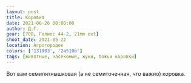 ```yaml
---
layout: post
title: Коровка
date: 2021-06-26 00:00:00
author: Д.Г.
gear: [70D, Гелиос 44-2, 21mm ext]
shoot_date: 2021-05-22
location: Агрогородок
colors: ['131903', '2a510b']
tags: [животные, насекомые, жуки, божьи коровки]
---
```

Вот вам семипятнышковая (а не семиточечная, что важно) коровка.
